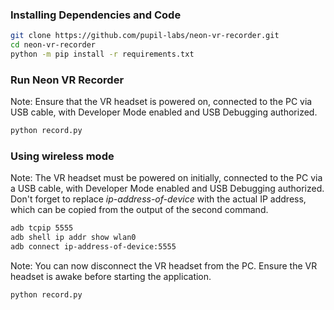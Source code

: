 ### Installing Dependencies and Code
```sh
git clone https://github.com/pupil-labs/neon-vr-recorder.git
cd neon-vr-recorder
python -m pip install -r requirements.txt
```

### Run Neon VR Recorder
Note: Ensure that the VR headset is powered on, connected to the PC via USB cable, with Developer Mode enabled and USB Debugging authorized.

```sh
python record.py
```

### Using wireless mode
Note: The VR headset must be powered on initially, connected to the PC via a USB cable, with Developer Mode enabled and USB Debugging authorized. Don't forget to replace _ip-address-of-device_ with the actual IP address, which can be copied from the output of the second command. 

```sh
adb tcpip 5555
adb shell ip addr show wlan0
adb connect ip-address-of-device:5555
```

Note: You can now disconnect the VR headset from the PC. Ensure the VR headset is awake before starting the application.

```sh
python record.py
```
